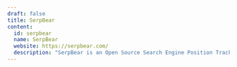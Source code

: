 ```yaml
---
draft: false
title: SerpBear
content:
  id: serpbear
  name: SerpBear
  website: https://serpbear.com/
  description: "SerpBear is an Open Source Search Engine Position Tracking App. It allows you to track your website's keyword positions in Google and get notified of their positions."
---
```

